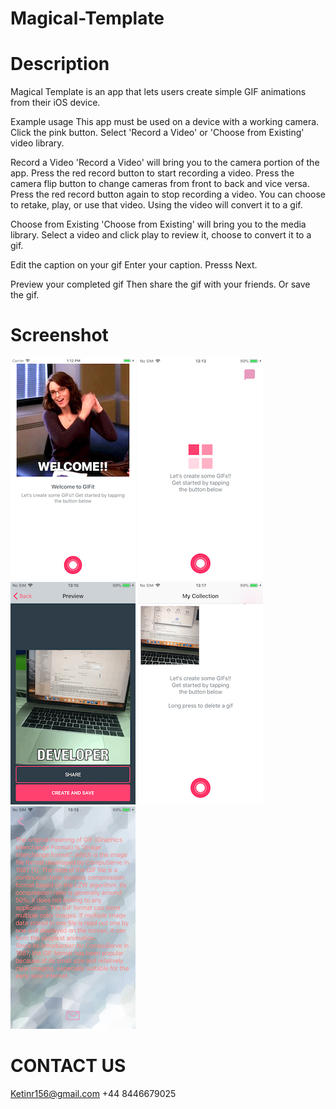 # Magical-Template

# Description

Magical Template is an app that lets users create simple GIF animations from their iOS device.

Example usage
This app must be used on a device with a working camera.
Click the pink button.
Select 'Record a Video' or 'Choose from Existing' video library.

Record a Video
'Record a Video' will bring you to the camera portion of the app.
Press the red record button to start recording a video.
Press the camera flip button to change cameras from front to back and vice versa.
Press the red record button again to stop recording a video. You can choose to retake, play, or use that video.
Using the video will convert it to a gif.

Choose from Existing
'Choose from Existing' will bring you to the media library.
Select a video and click play to review it, choose to convert it to a gif.

Edit the caption on your gif
Enter your caption.
Presss Next.

Preview your completed gif
Then share the gif with your friends.
Or save the gif.

# Screenshot

![image](https://github.com/ttvkenvin/Magical-Template/blob/master/1.png)
![image](https://github.com/ttvkenvin/Magical-Template/blob/master/2.PNG)
![image](https://github.com/ttvkenvin/Magical-Template/blob/master/3.PNG)
![image](https://github.com/ttvkenvin/Magical-Template/blob/master/4.PNG)
![image](https://github.com/ttvkenvin/Magical-Template/blob/master/5.PNG)

# CONTACT US
Ketinr156@gmail.com
+44 8446679025

